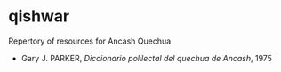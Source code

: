 # qishwar
Repertory of resources for Ancash Quechua

- Gary J. PARKER, _Diccionario polilectal del quechua de Ancash_, 1975
